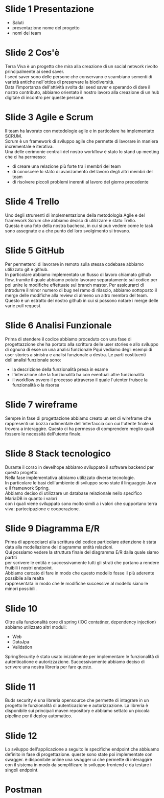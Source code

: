 # Slide 1 Presentazione
- Saluti 
- presentazione nome del progetto 
- nomi del team
# Slide 2 Cos'è
Terra Viva è un progetto che mira alla creazione di un social network rivolto principalmente ai seed saver.\
I seed saver sono delle persone che conservano e scambiano sementi di varietà antiche nell'ottica di preservare la biodiversità.\
Data l'importanza dell'attività svolta dai seed saver e sperando di dare il nostro contributo, abbiamo orientato il nostro lavoro 
alla creazione di un hub digitale di incontro per queste persone.
# Slide 3 Agile e Scrum
Il team ha lavorato con metodologie agile e in particolare ha implementato SCRUM.\
Scrum è un framework di sviluppo agile che permette di lavorare in maniera incrementale e iterativa.\
Una delle cerimonie centrali del nostro workflow è stato lo stand up meeting che ci ha permesso:
- di creare una relazione più forte tra i membri del team
- di conoscere lo stato di avanzamento del lavoro degli altri membri del team
- di risolvere piccoli problemi inerenti al lavoro del giorno precedente
# Slide 4 Trello
Uno degli strumenti di implementazione della metodologia Agile e del framework Scrum che abbiamo deciso di utilizzare è stato Trello.\
Questa è una foto della nostra bacheca, in cui si può vedere come le task sono assegnate e a che punto del loro svolgimento si trovano.
# Slide 5 GitHub
Per permetterci di lavorare in remoto sulla stessa codebase abbiamo utilizzato git e github.\
In particolare abbiamo implementato un flusso di lavoro chiamato github flow, tramite il quale abbiamo potuto lavorare separatamente sul codice 
per poi unire le modifiche effettuate sul branch master. 
Per assicurarci di introdurre il minor numero di bug nel ramo di rilascio, abbiamo sottoposto il merge delle modifiche alla review di almeno un altro membro del team.
Questo è un estratto del nostro github in cui si possono notare i merge delle varie pull request.
# Slide 6 Analisi Funzionale
Prima di stendere il codice abbiamo proceduto con una fase di progettazzione che ha portato alla scrittura delle user stories e allo sviluppo di ognuna di esse un una analisi funzionale
Pqui vediamo degli esempi di user stories a sinistra e analisi funzionale a destra.
Le parti costituenti dell'analisi funzionale sono:
- la descrizione della funzionalità presa in esame
- l'interazione che la funzionalità ha con eventuali altre funzionalità
- il workflow ovvero il processo attraverso il quale l'utenter fruisce la funzionalità o la risorsa
# Slide 7 wireframe
Sempre in fase di progettazione abbiamo creato un set di wireframe che rappresenti un bozza rudimentale dell'interfaccia con cui l'utente finale si trovera a interaggire.
Questo ci ha permesso di comprendere meglio quali fossero le necessità dell'utente finale.
# Slide 8 Stack tecnologico
Durante il corso in develhope abbiamo sviluppato il software backend per questo progetto.\
Nella fase implementativa abbiamo utilizzato diverse tecnologie.\
In particolare le basi dell'ambiente di sviluppo sono state il linguaggio Java e il framework Spring.\
Abbiamo deciso di utilizzare un database relazionale nello specifico MariaDB in quanto i valori\
con i quali viene sviluppato sono molto simili a i valori che supportano terra viva: partecipazione e cooperazione.
# Slide 9 Diagramma E/R
Prima di approcciarci alla scrittura del codice particolare attenzione è stata data alla modellazione del diagramma entità relazioni.\
Qui possiamo vedere la struttura finale del diagramma E/R dalla quale siamo partiti\
per scrivere le entità e successivamente tutti gli strati che portano a rendere fruibili i nostri endpoint.\
Abbiamo cercato di fare in modo che questo modello fosse il più aderente possibile alla realta\
rappresentata in modo che le modifiche successive al modello siano le minori possibili.
# Slide 10
Oltre alla funzionalità core di spring (IOC contatiner, dependency injection)
abbiamo utilizzato altri moduli:
- Web
- DataJpa
- Validation

SpringSecurity è stato usato inizialmente per implementare le funzionalità di autenticatione e autorizzazione.
Successivamente abbiamo deciso di scrivere una nostra libreria per fare questo.
# Slide 11
Buds security è una libreria opensource che permette di intagrare in un progetto le funzionalità di autenticazione e autorizzazione.
La libreria è disponibile sui principali maven repository e abbiamo settato un piccola pipeline per il deploy automatico.
# Slide 12
Lo sviluppo dell'applicazione a seguito le specifiche endpoint che abbiuamo definito in fase di progettazione.
queste sono state poi implementate con swagger. è disponibile online una swagger ui che permette di interaggire con il sistema in modo da semplificare lo sviluppo frontend e da testare i singoli endpoint.

# Postman

